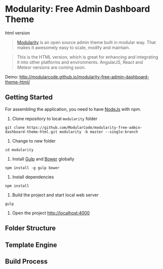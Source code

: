 # Modularity: Free Admin Dashboard Theme
html version

> [Modularity](http://modularcode.github.io/modularity-free-admin-dashboard-theme-html/) is an open source admin theme
> built in modular way. That makes it awesomely easy to scale, modify and maintain.

> This is the HTML version, which is great for enhancing and integrating it into other platforms and environments. 
> AngularJS, React and Meteor versions are coming soon.

Demo: http://modularcode.github.io/modularity-free-admin-dashboard-theme-html/

## Getting Started

For assembling the application, you need to have [NodeJs](https://nodejs.org/en/) with npm.

1. Clone repository to local `modularity` folder

  ```
  git clone https://github.com/ModularCode/modularity-free-admin-dashboard-theme-html.git modularity -b master --single-branch 
  ```
    
1. Change to new folder

  ```
  cd modularity
  ```
1. Install [Gulp](http://gulpjs.com/) and [Bower](http://bower.io/) globally

  ```
  npm install -g gulp bower
  ```
1. Install dependencies 

  ```
  npm install
  ```
1. Build the project and start local web server

  ```
  gulp
  ```
1. Open the project [http://localhost:4000](http://localhost:4000)


## Folder Structure

## Template Engine

## Build Process
